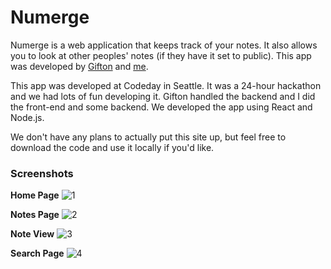 # Numerge

Numerge is a web application that keeps track of your notes. It also allows you to look at other peoples' notes (if they have it set to public). This app was developed by [Gifton](http://gifton.io) and [me](http://kash.cm).

This app was developed at Codeday in Seattle. It was a 24-hour hackathon and we had lots of fun developing it. Gifton handled the backend and I did the front-end and some backend. We developed the app using React and Node.js.

We don't have any plans to actually put this site up, but feel free to download the code and use it locally if you'd like.

### Screenshots

**Home Page**
![1](http://i.imgur.com/Sb4ouHf.png)

**Notes Page**
![2](http://i.imgur.com/mf2d7KR.png)

**Note View**
![3](http://i.imgur.com/QRtUnSa.png)

**Search Page**
![4](http://i.imgur.com/HXTYsRl.png)
